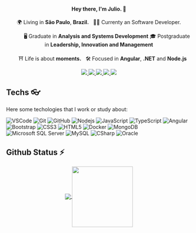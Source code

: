 <h4 align="center">
  Hey there, I'm Julio. 👀
</h4>
<p align="center">
  🌍 Living in <b>São Paulo</b>, <b>Brazil.</b> &nbsp; 👨‍💻 Currenty an Software Developer.
</p>
<p align="center">
&nbsp;&nbsp;&nbsp;&nbsp;&nbsp;&nbsp; &nbsp;&nbsp;&nbsp;&nbsp;🖥 Graduate in <b>Analysis and Systems Development</b> 🎓 Postgraduate in <b>Leadership, Innovation and Management</b>
</p>
<p align="center">
 &nbsp; &nbsp;&nbsp;&nbsp;⛩  Life is about <b>moments.</b> &nbsp; 🛠 Focused in <b>Angular</b>, <b>.NET</b> and <b>Node.js</b>
</p>

<p align="center">   
  <a
    href="mailto:juliorenan@live.com" 
    alt="Outlook"
    target="blank"
  >
    <img src="https://img.shields.io/badge/-Outlook-007ACC?style=flat&logo=microsoft-outlook&logoColor=white" />
  </a>
  <a
    href="https://www.linkedin.com/in/juliorspinheiro" 
    alt="LinkedIn"
    target="blank"
  >
    <img src="https://img.shields.io/badge/-LinkedIn-007ACC?style=flat&logo=Linkedin&logoColor=white" />
  </a>
  <a
    href="https://github.com/juliorenanp"
    alt="GitHub"
    target="blank"
  >
    <img src="https://img.shields.io/badge/-GitHub-000?style=flat&logo=Github&logoColor=white" />
  </a>
  <a
    href="https://www.facebook.com/julio.renan.77"" 
    alt="Facebook"
    target="blank"
  >
    <img src="https://img.shields.io/badge/-Facebook-007ACC?style=flat&logo=Facebook&logoColor=white" />
  </a>
  <a
    href="https://www.instagram.com/juliorenanp" 
    alt="Instagram"
    target="blank"
  >
    <img src="https://img.shields.io/badge/-Instagram-563D7C?style=flat&logo=Instagram&logoColor=white" />
  </a>
</p>




## Techs 👓
Here some techologies that I work or study about:

![VSCode](https://img.shields.io/badge/-VSCode-007ACC?style=flat-square&logo=visual-studio-code&logoColor=white)
![Git](https://img.shields.io/badge/-Git-black?style=flat-square&logo=git)
![GitHub](https://img.shields.io/badge/-GitHub-181717?style=flat-square&logo=github)
![Nodejs](https://img.shields.io/badge/-Nodejs-339933?style=flat-square&logo=Node.js&logoColor=white)
![JavaScript](https://img.shields.io/badge/-JavaScript-black?style=flat-square&logo=javascript)
![TypeScript](https://img.shields.io/badge/-TypeScript-007ACC?style=flat-square&logo=typescript)
![Angular](https://img.shields.io/badge/-Angular-DD0031?style=flat-square&logo=angular)
![Bootstrap](https://img.shields.io/badge/-Bootstrap-563D7C?style=flat-square&logo=bootstrap)
![CSS3](https://img.shields.io/badge/-CSS3-1572B6?style=flat-square&logo=css3)
![HTML5](https://img.shields.io/badge/-HTML5-E34F26?style=flat-square&logo=html5&logoColor=white)
![Docker](https://img.shields.io/badge/-Docker-2496ED?style=flat-square&logo=docker&logoColor=white)
![MongoDB](https://img.shields.io/badge/-MongoDB-black?style=flat-square&logo=mongodb)
![Microsoft SQL Server](https://img.shields.io/badge/-SQL%20Server-CC2927?style=flat-square&logo=microsoft-sql-server&logoColor=white)
![MySQL](https://img.shields.io/badge/-MySQL-4479A1?style=flat-square&logo=mysql&logoColor=white)
![CSharp](https://img.shields.io/badge/-C%23-blue)
![Oracle](https://img.shields.io/badge/Oracle%20-F80000?style=flat-square&logo=oracle&logoColor=white)


## Github Status ⚡

<p align="center">
  <a href="https://github.com/anuraghazra/github-readme-stats">
    <img
      align="center"
      src="https://github-readme-stats.vercel.app/api/top-langs/?username=juliorenanp&layout=compact"
    />
  </a>
  <a href="https://github.com/anuraghazra/github-readme-stats">
    <img
      align="center"
      height="165"
      src="https://github-readme-stats.vercel.app/api?username=juliorenanp&count_private=true&show_icons=true&custom_title=Github%20Status&hide=issues&theme=radical"
    />
  </a>
</p>
